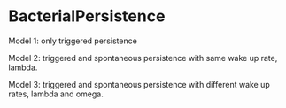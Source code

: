 # BacterialPersistence

Model 1: only triggered persistence

Model 2: triggered and spontaneous persistence with same wake up rate, lambda.

Model 3: triggered and spontaneous persistence with different wake up rates, lambda and omega.
